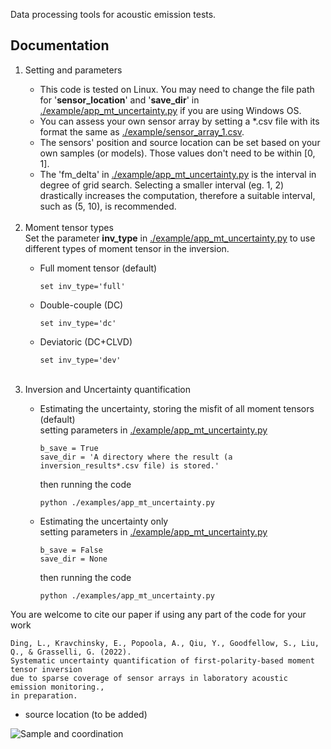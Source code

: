 Data processing tools for acoustic emission tests. 

## Documentation
<ol>
<li> Setting and parameters</li>

<ul>
<li> This code is tested on Linux. You may need to change the file path for '<b>sensor_location</b>' and '<b>save_dir</b>' in <a href="https://github.com/Liang-Ding/DAE/blob/master/examples/app_mt_uncertainty.py">./example/app_mt_uncertainty.py</a> if you are using Windows OS.</li>
<li>You can assess your own sensor array by setting a *.csv file with its format the same as <a href="https://github.com/Liang-Ding/DAE/blob/master/examples/sensor_array_1.csv">./example/sensor_array_1.csv</a>.</li>
<li>The sensors' position and source location can be set based on your own samples (or models). Those values don't need to be within [0, 1].</li>
<li>The 'fm_delta' in <a href="https://github.com/Liang-Ding/DAE/blob/master/examples/app_mt_uncertainty.py">./example/app_mt_uncertainty.py</a> is the interval in degree of grid search. Selecting a smaller interval (eg. 1, 2) drastically increases the computation, therefore a suitable interval, such as (5, 10), is recommended. </li>
</ul>

<!-- moment tensor type --> 
<br>
<li>Moment tensor types</li>
Set the parameter <b>inv_type</b> in <a href="https://github.com/Liang-Ding/DAE/blob/master/examples/app_mt_uncertainty.py">./example/app_mt_uncertainty.py</a> to use different types of moment tensor in the inversion. 
<ul>
<li>Full moment tensor (default)</li>

```text
set inv_type='full'
```

<li>Double-couple (DC)</li>

```text
set inv_type='dc'
```


<li>Deviatoric (DC+CLVD)</li>

```text
set inv_type='dev'
```

</ul>


<!-- Inversion and Uncertainty quantification -->
<br>
<li>Inversion and Uncertainty quantification</li>
<ul>
<li>Estimating the uncertainty, storing the misfit of all moment tensors (default) </li>
setting parameters in <a href="https://github.com/Liang-Ding/DAE/blob/master/examples/app_mt_uncertainty.py">./example/app_mt_uncertainty.py</a>

```text
b_save = True
save_dir = 'A directory where the result (a inversion_results*.csv file) is stored.'
```
then running the code
```shell
python ./examples/app_mt_uncertainty.py 
```

<li>
Estimating the uncertainty only 
</li>
setting parameters in <a href="https://github.com/Liang-Ding/DAE/blob/master/examples/app_mt_uncertainty.py">./example/app_mt_uncertainty.py</a>

```text
b_save = False
save_dir = None
```
then running the code
```shell
python ./examples/app_mt_uncertainty.py 
```
</ul>

</ol>


You are welcome to cite our paper if using any part of the code for your work
```text
Ding, L., Kravchinsky, E., Popoola, A., Qiu, Y., Goodfellow, S., Liu, Q., & Grasselli, G. (2022). 
Systematic uncertainty quantification of first-polarity-based moment tensor inversion 
due to sparse coverage of sensor arrays in laboratory acoustic emission monitoring., 
in preparation.
```

* source location (to be added)

![Sample and coordination](https://github.com/myliangding/DAE/blob/master/documentation/DCylinder.jpg)
